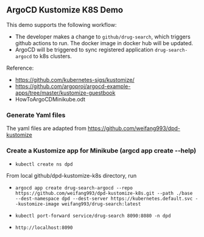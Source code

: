 
## ArgoCD Kustomize K8S Demo ##

This demo supports the following workflow:

- The developer makes a change to `github/drug-search`, which triggers github actions to run. The docker image in docker hub will be updated.
- ArgoCD will be triggered to sync registered application `drug-search-argocd` to k8s clusters.

Reference: 
- https://github.com/kubernetes-sigs/kustomize/
- https://github.com/argoproj/argocd-example-apps/tree/master/kustomize-guestbook
- HowToArgoCDMinikube.odt

### Generate Yaml files ###

The yaml files are adapted from https://github.com/weifang993/dpd-kustomize

### Create a Kustomize app for Minikube (argcd app create --help) ###

- `kubectl create ns dpd`

From local github/dpd-kustomize-k8s directory, run

- `argocd app create drug-search-argocd --repo https://github.com/weifang993/dpd-kustomize-k8s.git --path ./base  --dest-namespace dpd --dest-server https://kubernetes.default.svc --kustomize-image weifang993/drug-search:latest`

- `kubectl port-forward service/drug-search 8090:8080 -n dpd`
- `http://localhost:8090`
